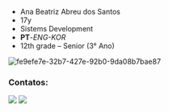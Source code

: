 - Ana Beatriz Abreu dos Santos
- 17y
- Sistems Development
- **PT**-*ENG-KOR*
- 12th grade – Senior (3° Ano)
  

![fe9efe7e-32b7-427e-92b0-9da08b7bae87](https://github.com/anabtzz/anabtzz/assets/128055760/89ccc20a-6f11-4842-b478-7b054913641a)


### Contatos:

  <a href="https://www.instagram.com/an4bsantos/" target="_blank"><img src="https://img.shields.io/badge/-Instagram-%23E4405F?style=for-the-badge&logo=instagram&logoColor=white" target="_blank"></a> 
  <a href="https://www.linkedin.com/in/ana-beatriz-51054b2ba?utm_source=share&utm_campaign=share_via&utm_content=profile&utm_medium=ios_app" target="_blank"><img src="https://img.shields.io/badge/-LinkedIn-%230077B5?style=for-the-badge&logo=linkedin&logoColor=white" target="_blank"></a> 


